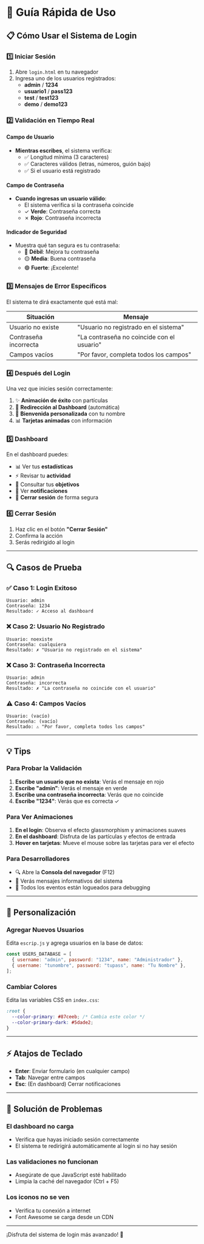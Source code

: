 # 🚀 Guía Rápida de Uso

## 📋 Cómo Usar el Sistema de Login

### 1️⃣ Iniciar Sesión

1. Abre `login.html` en tu navegador
2. Ingresa uno de los usuarios registrados:
   - **admin** / **1234**
   - **usuario1** / **pass123**
   - **test** / **test123**
   - **demo** / **demo123**

### 2️⃣ Validación en Tiempo Real

#### Campo de Usuario

- **Mientras escribes**, el sistema verifica:
  - ✅ Longitud mínima (3 caracteres)
  - ✅ Caracteres válidos (letras, números, guión bajo)
  - ✅ Si el usuario está registrado

#### Campo de Contraseña

- **Cuando ingresas un usuario válido**:
  - El sistema verifica si la contraseña coincide
  - ✓ **Verde**: Contraseña correcta
  - ✗ **Rojo**: Contraseña incorrecta

#### Indicador de Seguridad

- Muestra qué tan segura es tu contraseña:
  - 🔴 **Débil**: Mejora tu contraseña
  - 🟡 **Media**: Buena contraseña
  - 🟢 **Fuerte**: ¡Excelente!

### 3️⃣ Mensajes de Error Específicos

El sistema te dirá exactamente qué está mal:

| Situación             | Mensaje                                    |
| --------------------- | ------------------------------------------ |
| Usuario no existe     | "Usuario no registrado en el sistema"      |
| Contraseña incorrecta | "La contraseña no coincide con el usuario" |
| Campos vacíos         | "Por favor, completa todos los campos"     |

### 4️⃣ Después del Login

Una vez que inicies sesión correctamente:

1. ✨ **Animación de éxito** con partículas
2. 🎉 **Redirección al Dashboard** (automática)
3. 👤 **Bienvenida personalizada** con tu nombre
4. 📊 **Tarjetas animadas** con información

### 5️⃣ Dashboard

En el dashboard puedes:

- 📊 Ver tus **estadísticas**
- ⚡ Revisar tu **actividad**
- 🎯 Consultar tus **objetivos**
- 🔔 Ver **notificaciones**
- 🚪 **Cerrar sesión** de forma segura

### 6️⃣ Cerrar Sesión

1. Haz clic en el botón **"Cerrar Sesión"**
2. Confirma la acción
3. Serás redirigido al login

---

## 🔍 Casos de Prueba

### ✅ Caso 1: Login Exitoso

```
Usuario: admin
Contraseña: 1234
Resultado: ✓ Acceso al dashboard
```

### ❌ Caso 2: Usuario No Registrado

```
Usuario: noexiste
Contraseña: cualquiera
Resultado: ✗ "Usuario no registrado en el sistema"
```

### ❌ Caso 3: Contraseña Incorrecta

```
Usuario: admin
Contraseña: incorrecta
Resultado: ✗ "La contraseña no coincide con el usuario"
```

### ⚠️ Caso 4: Campos Vacíos

```
Usuario: (vacío)
Contraseña: (vacío)
Resultado: ⚠️ "Por favor, completa todos los campos"
```

---

## 💡 Tips

### Para Probar la Validación

1. **Escribe un usuario que no exista**: Verás el mensaje en rojo
2. **Escribe "admin"**: Verás el mensaje en verde
3. **Escribe una contraseña incorrecta**: Verás que no coincide
4. **Escribe "1234"**: Verás que es correcta ✓

### Para Ver Animaciones

1. **En el login**: Observa el efecto glassmorphism y animaciones suaves
2. **En el dashboard**: Disfruta de las partículas y efectos de entrada
3. **Hover en tarjetas**: Mueve el mouse sobre las tarjetas para ver el efecto

### Para Desarrolladores

- 🔍 Abre la **Consola del navegador** (F12)
- 📝 Verás mensajes informativos del sistema
- 🎯 Todos los eventos están logueados para debugging

---

## 🎨 Personalización

### Agregar Nuevos Usuarios

Edita `escrip.js` y agrega usuarios en la base de datos:

```javascript
const USERS_DATABASE = [
  { username: "admin", password: "1234", name: "Administrador" },
  { username: "tunombre", password: "tupass", name: "Tu Nombre" },
];
```

### Cambiar Colores

Edita las variables CSS en `index.css`:

```css
:root {
  --color-primary: #87ceeb; /* Cambia este color */
  --color-primary-dark: #5dade2;
}
```

---

## ⚡ Atajos de Teclado

- **Enter**: Enviar formulario (en cualquier campo)
- **Tab**: Navegar entre campos
- **Esc**: (En dashboard) Cerrar notificaciones

---

## 🐛 Solución de Problemas

### El dashboard no carga

- Verifica que hayas iniciado sesión correctamente
- El sistema te redirigirá automáticamente al login si no hay sesión

### Las validaciones no funcionan

- Asegúrate de que JavaScript esté habilitado
- Limpia la caché del navegador (Ctrl + F5)

### Los iconos no se ven

- Verifica tu conexión a internet
- Font Awesome se carga desde un CDN

---

¡Disfruta del sistema de login más avanzado! 🎉
